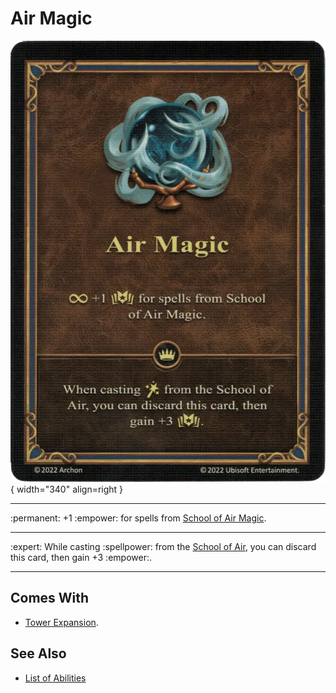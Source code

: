 # Air Magic

![Ambassador's Sash](../assets/skills-air_magic.webp){ width="340" align=right }
<div class="grid" markdown>

___
:permanent: +1 :empower: for spells from [School of Air Magic](../spells/school_of_air_magic.md).
___ 
<span style="text-align: center;"> :expert: </span>
While casting :spellpower: from the [School of Air](../spells/school_of_air_magic.md), you can discard this card, then gain +3 :empower:.
___

</div>


## Comes With

- [Tower Expansion](../content.md).


## See Also

- [List of Abilities](../abilities.md)
